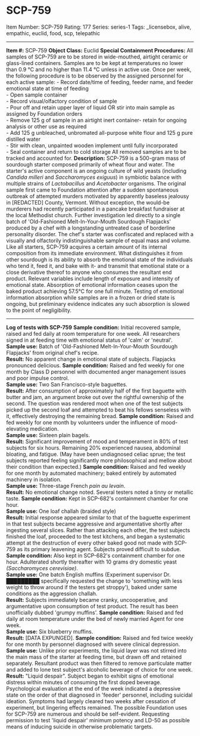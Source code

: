 # SCP-759
Item Number: SCP-759
Rating: 177
Series: series-1
Tags: _licensebox, alive, empathic, euclid, food, scp, telepathic

---

**Item #:** SCP-759
**Object Class:** Euclid
**Special Containment Procedures:** All samples of SCP-759 are to be stored in wide-mouthed, airtight ceramic or glass-lined containers. Samples are to be kept at temperatures no lower than 0.9 °C and no higher than 11.4 °C unless in active use. Once per week, the following procedure is to be observed by the assigned personnel for each active sample:
\- Record date/time of feeding, feeder name, and feeder emotional state at time of feeding  
\- Open sample container  
\- Record visual/olfactory condition of sample  
\- Pour off and retain upper layer of liquid OR stir into main sample as assigned by Foundation orders  
\- Remove 125 g of sample in an airtight inert container- retain for ongoing analysis or other use as required  
\- Add 125 g unbleached, unbromated all-purpose white flour and 125 g pure distilled water  
\- Stir with clean, unpainted wooden implement until fully incorporated  
\- Seal container and return to cold storage
All removed samples are to be tracked and accounted for.
**Description:** SCP-759 is a 500-gram mass of sourdough starter composed primarily of wheat flour and water. The starter's active component is an ongoing culture of wild yeasts (including _Candida milleri_ and _Saccharomyces exiguus_) in symbiotic balance with multiple strains of _Lactobacillus_ and _Acetobacter_ organisms. The original sample first came to Foundation attention after a sudden spontaneous outbreak of attempted murders motivated by apparently baseless jealousy in [REDACTED] County, Vermont. Without exception, the would-be murderers had recently participated in a pancake breakfast fundraiser at the local Methodist church. Further investigation led directly to a single batch of 'Old-Fashioned Melt-In-Your-Mouth Sourdough Flapjacks' produced by a chef with a longstanding untreated case of borderline personality disorder. The chef's starter was confiscated and replaced with a visually and olfactorily indistinguishable sample of equal mass and volume.
Like all starters, SCP-759 acquires a certain amount of its internal composition from its immediate environment. What distinguishes it from other sourdough is its ability to absorb the emotional state of the individuals who tend it, feed it, and bake with it- and transmit that emotional state or a close derivative thereof to anyone who consumes the resultant end product. Relevant variables include length of exposure and intensity of emotional state. Absorption of emotional information ceases upon the baked product achieving 57.5°C for one full minute. Testing of emotional information absorption while samples are in a frozen or dried state is ongoing, but preliminary evidence indicates any such absorption is slowed to the point of negligibility.
* * *
**Log of tests with SCP-759**
**Sample condition:** Initial recovered sample, raised and fed daily at room temperature for one week. All researchers signed in at feeding time with emotional status of 'calm' or 'neutral'.  
**Sample use:** Batch of 'Old-Fashioned Melt-In-Your-Mouth Sourdough Flapjacks' from original chef's recipe.  
**Result:** No apparent change in emotional state of subjects. Flapjacks pronounced delicious.
**Sample condition:** Raised and fed weekly for one month by Class D personnel with documented anger management issues and poor impulse control.  
**Sample use:** Two San Francisco-style baguettes.  
**Result:** After consumption of approximately half of the first baguette with butter and jam, an argument broke out over the rightful ownership of the second. The question was rendered moot when one of the test subjects picked up the second loaf and attempted to beat his fellows senseless with it, effectively destroying the remaining bread.
**Sample condition:** Raised and fed weekly for one month by volunteers under the influence of mood-elevating medication.  
**Sample use:** Sixteen plain bagels.  
**Result:** Significant improvement of mood and temperament in 80% of test subjects for six hours. Remaining 20% experienced nausea, abdominal bloating, and fatigue. (May have been undiagnosed celiac sprue; the test subjects reported feeling significantly more philosophical and mellow about their condition than expected.)
**Sample condition:** Raised and fed weekly for one month by automated machinery; baked entirely by automated machinery in isolation.  
**Sample use:** Three-stage French _pain au levain_.  
**Result:** No emotional change noted. Several testers noted a tinny or metallic taste.
**Sample condition:** Kept in SCP-682's containment chamber for one hour.  
**Sample use:** One loaf challah (braided style)  
**Result:** Initial response appeared similar to that of the baguette experiment in that test subjects became aggressive and argumentative shortly after ingesting several slices. Rather than attacking each other, the test subjects finished the loaf, proceeded to the test kitchens, and began a systematic attempt at the destruction of every other baked good not made with SCP-759 as its primary leavening agent. Subjects proved difficult to subdue.
**Sample condition:** Also kept in SCP-682's containment chamber for one hour. Adulterated shortly thereafter with 10 grams dry domestic yeast _(Saccharomyces cerevisiae)_.  
**Sample use:** One batch English muffins (Experiment supervisor Dr. █████████ specifically requested the change to 'something with less weight to throw around if the testers get stroppy'), baked under same conditions as the aggression challah.  
**Result:** Subjects immediately became cranky, uncooperative, and argumentative upon consumption of test product. The result has been unofficially dubbed 'grumpy muffins'.
**Sample condition:** Raised and fed daily at room temperature under the bed of newly married Agent for one week.  
**Sample use:** Six blueberry muffins.  
**Result:** [DATA EXPUNGED].
**Sample condition:** Raised and fed twice weekly for one month by personnel diagnosed with severe clinical depression.  
**Sample use:** Unlike prior experiments, the liquid layer was not stirred into the main mass of the starter at feeding time, but drawn off and retained separately. Resultant product was then filtered to remove particulate matter and added to lone test subject's alcoholic beverage of choice for one week.  
**Result:** "Liquid despair". Subject began to exhibit signs of emotional distress within minutes of consuming the first doped beverage. Psychological evaluation at the end of the week indicated a depressive state on the order of that diagnosed in 'feeder' personnel, including suicidal ideation. Symptoms had largely cleared two weeks after cessation of experiment, but lingering effects remained.
The possible Foundation uses for SCP-759 are numerous and should be self-evident. Requesting permission to test 'liquid despair' minimum potency and LD-50 as possible means of inducing suicide in otherwise problematic targets.